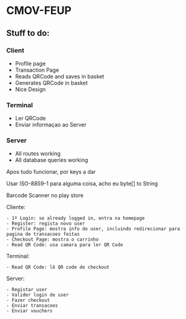 # CMOV-FEUP


## Stuff to do:

### Client
* Profile page
* Transaction Page
* Reads QRCode and saves in basket
* Generates QRCode in basket
* Nice Design

### Terminal 

* Ler QRCode
* Enviar informaçao ao Server

### Server

* All routes working
* All database queries working


Apos tudo funcionar, por keys a dar

Usar ISO-8859-1 para alguma coisa, acho eu byte[] to String

Barcode Scanner no play store

Cliente:

	- 1º Login: se already logged in, entra na homepage
	- Register: regista novo user
	- Profile Page: mostra info do user, incluindo redirecionar para pagina de transacoes feitas
	- Checkout Page: mostra o carrinho
	- Read QR Code: usa camara para ler QR Code


Terminal:

	- Read QR Code: lê QR code de checkout

Server:

	- Registar user
	- Valider login de user
	- Fazer checkout
	- Enviar transacoes
	- Enviar vouchers
	
